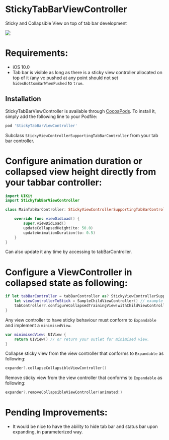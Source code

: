 # StickyTabBarViewController
Sticky and Collapsible View on top of tab bar development

![](https://media.giphy.com/media/W519AMUoGGIDx8eHBE/giphy.gif)

# Requirements:
- iOS 10.0
- Tab bar is visible as long as there is a sticky view controller allocated on top of it (any vc pushed at any point should not set ```hidesBottomBarWhenPushed``` to ```true```.

## Installation

StickyTabBarViewController is available through [CocoaPods](http://cocoapods.org). To install
it, simply add the following line to your Podfile:

```ruby
pod 'StickyTabBarViewController'
```

Subclass ```StickyViewControllerSupportingTabBarController``` from your tab bar controller.

# Configure animation duration or collapsed view height directly from your tabbar controller:
```swift
import UIKit
import StickyTabBarViewController

class MainTabBarController: StickyViewControllerSupportingTabBarController {

    override func viewDidLoad() {
        super.viewDidLoad()
        updateCollapsedHeight(to: 50.0)
        updateAnimationDuration(to: 0.5)
    }
}

```
Can also update it any time by accessing to tabBarController.

# Configure a ViewController in collapsed state as following:

```swift
if let tabBarController = tabBarController as? StickyViewControllerSupportingTabBarController {
    let viewControllerToStick = SampleChildViewController() // example VC
    tabController?.configureCollapsedTrainingView(withChildViewController: viewControllerToStick)
}
```

Any view controller to have sticky behaviour must conform to ```Expandable``` and implement a ```minimisedView```.

```swift
var minimisedView: UIView {
    return UIView() // or return your outlet for minimised view.
}
```

Collapse sticky view from the view controller that conforms to ```Expandable``` as following:

```swift
expander?.collapseCollapsibleViewController()
```

Remove sticky view from the view controller that conforms to ```Expandable``` as following:

```swift
expander?.removeCollapsibleViewController(animated:)
```


# Pending Improvements:
- It would be nice to have the ability to hide tab bar and status bar upon expanding, in parameterized way.
